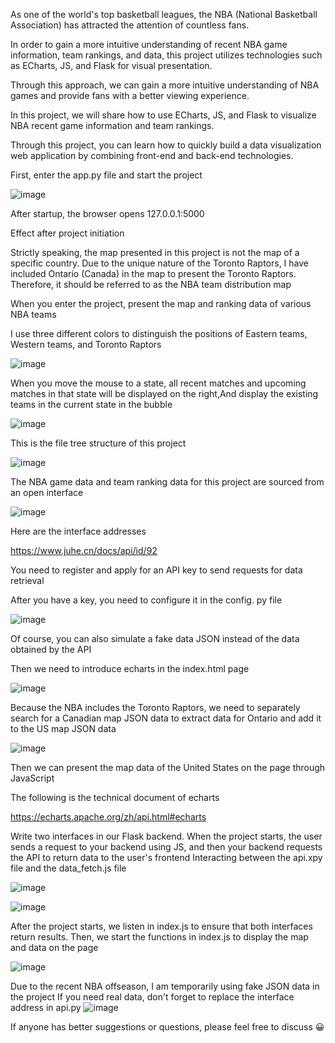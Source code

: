 As one of the world's top basketball leagues, the NBA (National Basketball Association) has attracted the attention of countless fans.

In order to gain a more intuitive understanding of recent NBA game information, team rankings, and data, this project utilizes technologies such as ECharts, JS, and Flask for visual presentation.

Through this approach, we can gain a more intuitive understanding of NBA games and provide fans with a better viewing experience.


In this project, we will share how to use ECharts, JS, and Flask to visualize NBA recent game information and team rankings.

Through this project, you can learn how to quickly build a data visualization web application by combining front-end and back-end technologies.

First, enter the app.py file and start the project

![image](https://github.com/user-attachments/assets/c64b16a2-a0d8-417a-83d5-26b96c271ee5)

After startup, the browser opens 127.0.0.1:5000

Effect after project initiation

Strictly speaking, the map presented in this project is not the map of a specific country. Due to the unique nature of the Toronto Raptors, I have included Ontario (Canada) in the map to present the Toronto Raptors. Therefore, it should be referred to as the NBA team distribution map

When you enter the project, present the map and ranking data of various NBA teams

I use three different colors to distinguish the positions of Eastern teams, Western teams, and Toronto Raptors

![image](https://github.com/user-attachments/assets/2a035a4c-98a3-4ed9-ac8b-bd091407acdb)

When you move the mouse to a state, all recent matches and upcoming matches in that state will be displayed on the right,And display the existing teams in the current state in the bubble

![image](https://github.com/user-attachments/assets/5383058d-0dcb-45fb-ad3e-39c6b75c8451)



This is the file tree structure of this project

![image](https://github.com/user-attachments/assets/5510e5f9-cfff-480e-8237-14037c1056d9)

The NBA game data and team ranking data for this project are sourced from an open interface

![image](https://github.com/user-attachments/assets/6f88d386-3d42-4ca3-b6d3-080016ad3aa7)


Here are the interface addresses

https://www.juhe.cn/docs/api/id/92

You need to register and apply for an API key to send requests for data retrieval

After you have a key, you need to configure it in the config. py file

![image](https://github.com/user-attachments/assets/7f811110-16c3-4405-8396-634b1d9f4957)

Of course, you can also simulate a fake data JSON instead of the data obtained by the API

Then we need to introduce echarts in the index.html page

![image](https://github.com/user-attachments/assets/7993dd37-3172-4d4b-bdfe-337a66fdf5c8)

Because the NBA includes the Toronto Raptors, we need to separately search for a Canadian map JSON data to extract data for Ontario and add it to the US map JSON data

![image](https://github.com/user-attachments/assets/e90deca9-ad8b-4301-88be-6ce71c6d4d3f)

Then we can present the map data of the United States on the page through JavaScript

The following is the technical document of echarts

https://echarts.apache.org/zh/api.html#echarts

Write two interfaces in our Flask backend. When the project starts, the user sends a request to your backend using JS, and then your backend requests the API to return data to the user's frontend
Interacting between the api.xpy file and the data_fetch.js file

![image](https://github.com/user-attachments/assets/74ccd9ee-388d-417e-8325-39f82a48b047)

![image](https://github.com/user-attachments/assets/33f69345-095a-4feb-a2d0-9274a32523c3)


After the project starts, we listen in index.js to ensure that both interfaces return results. Then, we start the functions in index.js to display the map and data on the page

![image](https://github.com/user-attachments/assets/dda794ac-f608-4ab7-b766-a33c671890a2)

Due to the recent NBA offseason, I am temporarily using fake JSON data in the project
If you need real data, don't forget to replace the interface address in api.py
![image](https://github.com/user-attachments/assets/8ff06927-6183-4a3b-bc63-04ca96b79cbf)


If anyone has better suggestions or questions, please feel free to discuss 😀

